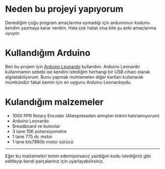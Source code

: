 # Neden bu projeyi yapıyorum

Denediğim çoğu program amaçlarıma uymadığı için arduinonun kodunu kendim yazmaya karar verdim. Hala çok hatalı olsa bile şu anki amaçlarıma uyuyor.

# Kullandığım Arduino

Ben bu projem için [Arduino Leonardo](https://docs.arduino.cc/hardware/leonardo/?queryID=undefined) kullandım. Arduino Leonardo kullanmamın sebebi ise kendini istediğim herhangi bir USB cihazı olarak algılatabiliyorum. Bunu yapmak muhtemelen diğer kartları kullanarak mümkündür fakat benim için en uygunu Arduino Leonardoydu.

# Kulandığım malzemeler

+ 1000 PPR Rotary Encoder (Aliexpressden almıştım linkini hatırlamıyorum)
+ Arduino Leonardo
+ Breadboard ve butonlar
+ 3 tane 10K potansiyometre
+ 1 tane 775 dc motor
+ 1 tane bts7960b motor sürücü

----
Eğer bu malzemeleri temin edemiyorsanız yazdığım kodu istediğiniz gibi editleyip kendi parçalarınız için uyarlayabilirsiniz.
